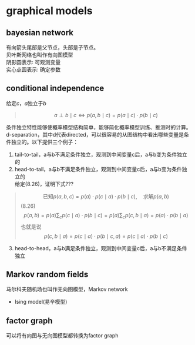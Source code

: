 # graphical models
## bayesian network
有向箭头尾部是父节点，头部是子节点。  
贝叶斯网络也叫作有向图模型    
阴影圆表示: 可观测变量    
实心点圆表示: 确定参数    

## conditional independence
给定$c$，$a$独立于$b$
> $$a\perp b \mid c \iff p(a,b\mid c)=p(a\mid c)\cdot p(b\mid c)$$

条件独立特性能够使概率模型结构简单，能够简化概率模型训练、推测时的计算。d-separation，其中d代表directed，可以很容易的从图结构中看出哪些变量是条件独立的。以下提供三个例子：
1. tail-to-tail，a与b不满足条件独立，观测到中间变量c后，a与b变为条件独立的    
2. head-to-tail，a与b不满足条件独立，观测到中间变量c后，a与b变为条件独立的    
给定$(8.26)$，证明下式???
> $$\text{已知} p(a,b,c)=p(a)\cdot p(c\mid a) \cdot p(b\mid c), \quad \text{求解} p(a,b)$$(8.26)
> $$p(a,b)=p(a)\sum_c p(c\mid a)\cdot p(b\mid c)=p(a)\sum_c p(c,b\mid a) = p(a)\cdot p(b\mid a)$$
也就是说
> $$p(c,b\mid a)=p(c\mid a)\cdot p(b\mid c,a)=p(c\mid a)\cdot p(b\mid c)$$
3. head-to-head，a与b满足条件独立，观测到中间变量c后，a与b不满足条件独立

## Markov random fields
马尔科夫随机场也叫作无向图模型，Markov network    
- Ising model(易辛模型)


## factor graph
可以将有向图与无向图模型都转换为factor graph